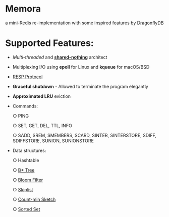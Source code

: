# Memora
a mini-Redis re-implementation with some inspired features by [DragonflyDB](https://www.dragonflydb.io/)

# Supported Features:
- _Multi-threaded_ and [**shared-nothing**](https://en.wikipedia.org/wiki/Shared-nothing_architecture) architect
- Multiplexing I/O using **epoll** for Linux and **kqueue** for macOS/BSD
- [RESP Protocol](https://redis.io/docs/latest/develop/reference/protocol-spec/)
- **Graceful shutdown** - Allowed to terminate the program elegantly
- **Approximated LRU** eviction 
- Commands:

  ○ PING

  ○ SET, GET, DEL, TTL, INFO

  ○ SADD, SREM, SMEMBERS, SCARD, SINTER, SINTERSTORE, SDIFF, SDIFFSTORE, SUNION, SUNIONSTORE

  
- Data structures:

  ○ Hashtable
  
  ○ [B+ Tree](https://www.dragonflydb.io/blog/dragonfly-new-sorted-set)
  
  ○ [Bloom Filter](https://en.wikipedia.org/wiki/Bloom_filter)
  
  ○ [Skiplist](https://en.wikipedia.org/wiki/Skip_list)

  ○ [Count-min Sketch](https://en.wikipedia.org/wiki/Count%E2%80%93min_sketch)
  
  ○ [Sorted Set](https://redis.io/docs/latest/develop/data-types/sorted-sets/)
  
